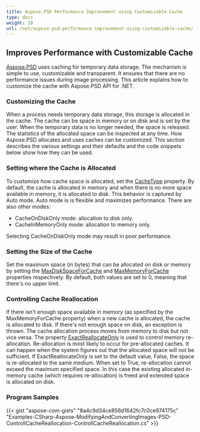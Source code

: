 ```yaml
---
title: Aspose.PSD Performance Improvement using Customizable Cache
type: docs
weight: 20
url: /net/aspose-psd-performance-improvement-using-customizable-cache/
---
```


## **Improves Performance with Customizable Cache**
[Aspose.PSD](https://products.aspose.com/psd/family) uses caching for temporary data storage. The mechanism is simple to use, customizable and transparent. It ensures that there are no performance issues during image processing. This article explains how to customize the cache with Aspose.PSD API for .NET.
### **Customizing the Cache**
When a process needs temporary data storage, this storage is allocated in the cache. The cache can be space in memory or on disk and is set by the user. When the temporary data is no longer needed, the space is released. The statistics of the allocated space can be inspected at any time. How Aspose.PSD allocates and uses caches can be customized. This section describes the various settings and their defaults and the code snippets below show how they can be used.
### **Setting where the Cache is Allocated**
To customize how cache space is allocated, set the [CacheType](https://apireference.aspose.com/psd/net/aspose.psd/cachetype) property. By default, the cache is allocated in memory and when there is no more space available in memory, it is allocated to disk. This behavior is captured by Auto mode. Auto mode is is flexible and maximizes performance. There are also other modes:

- CacheOnDiskOnly mode: allocation to disk only.
- CacheInMemoryOnly mode: allocation to memory only.

Selecting CacheOnDiskOnly mode may result in poor performance.
### **Setting the Size of the Cache**
Set the maximum space (in bytes) that can be allocated on disk or memory by setting the [MaxDiskSpaceForCache](https://apireference.aspose.com/psd/net/aspose.psd/cache/properties/maxdiskspaceforcache) and [MaxMemoryForCache](https://apireference.aspose.com/psd/net/aspose.psd/cache/properties/maxmemoryforcache) properties respectively. By default, both values are set to 0, meaning that there's no upper limit.
### **Controlling Cache Reallocation**
If there isn't enough space available in memory (as specified by the MaxMemoryForCache property) when a new cache is allocated, the cache is allocated to disk. If there's not enough space on disk, an exception is thrown. The cache allocation process moves from memory to disk but not vice versa. The property [ExactReallocateOnly](https://apireference.aspose.com/psd/net/aspose.psd/cache/properties/exactreallocateonly) is used to control memory re-allocation. Re-allocation is most likely to occur for pre-allocated caches. It can happen when the system figures out that the allocated space will not be sufficient. If ExactReallocateOnly is set to the default value, False, the space is re-allocated to the same medium. When set to True, re-allocation cannot exceed the maximum specified space. In this case the existing allocated in-memory cache (which requires re-allocation) is freed and extended space is allocated on disk.
### **Program Samples**
{{< gist "aspose-com-gists" "8a4c9d34ce856d1642fc7c0ce974175c" "Examples-CSharp-Aspose-ModifyingAndConvertingImages-PSD-ControllCacheReallocation-ControllCacheReallocation.cs" >}}
